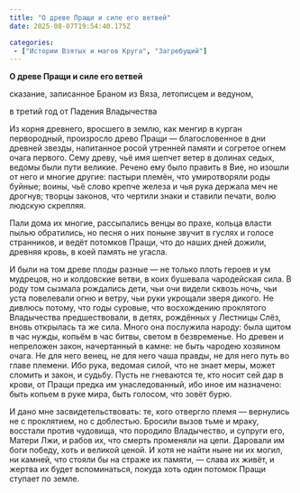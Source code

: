 ```yaml
---
title: "О древе Пращи и силе его ветвей"
date: 2025-08-07T19:54:40.175Z

categories:
 - ["Истории Взятых и магов Круга", "Загребущий"]
---
```


**О древе Пращи и силе его ветвей**

сказание, записанное Браном из Вяза, летописцем и ведуном,

в третий год от Падения Владычества

Из корня древнего, вросшего в землю, как менгир в курган первородный,
произросло древо Пращи — благословенное в дни древней звезды, напитанное
росой утренней памяти и согретое огнем очага первого. Сему древу, чьё
имя шепчет ветер в долинах седых, ведомы были пути великие. Речено ему
было править в Вие, но изошли от него и многие другие: пастыри племён,
что умиротворяли роды буйные; воины, чьё слово крепче железа и чья рука
держала меч не дрогнув; творцы законов, что чертили знаки и ставили
печати, волю людскую скрепляя.

Пали дома их многие, рассыпались венцы во прахе, кольца власти пылью
обратились, но песня о них поныне звучит в гуслях и голосе странников, и
ведёт потомков Пращи, что до наших дней дожили, древняя кровь, в коей
память не угасла.

И были на том древе плоды разные — не только плоть героев и ум мудрецов,
но и колдовские ветви, в коих бушевала чародейская сила. В роду том
сызмала рождались дети, чьи очи видели сквозь ночь, чьи уста повелевали
огню и ветру, чьи руки укрощали зверя дикого. Не дивлюсь потому, что
годы суровые, что восхождению проклятого Владычества предшествовали, в
детях, рождённых у Лестницы Слёз, вновь открылась та же сила. Много она
послужила народу: была щитом в час нужды, копьём в час битвы, светом в
безвременье. Но древен и непреложен закон, начертанный в камне: не быть
чародею хозяином очага. Не для него венец, не для него чаша правды, не
для него путь во главе племени. Ибо рука, ведомая силой, что не знает
меры, может сломить и закон, и судьбу. Пусть не гневаются те, кто носит
сей дар в крови, от Пращи предка им унаследованный, ибо иное им
назначено: быть копьем в руке мира, быть голосом, что зовёт бурю.

И дано мне засвидетельствовать: те, кого отвергло племя — вернулись не с
проклятием, но с доблестью. Бросили вызов тьме и мраку, восстали против
чудовища, что породило Владычество, и супруги его, Матери Лжи, и рабов
их, что смерть променяли на цепи. Даровали им боги победу, хоть и
великой ценой. И хотя не найти ныне ни их могил, ни камней, что стояли
бы на страже их памяти, — слава их живёт, и жертва их будет
вспоминаться, покуда хоть один потомок Пращи ступает по земле.
